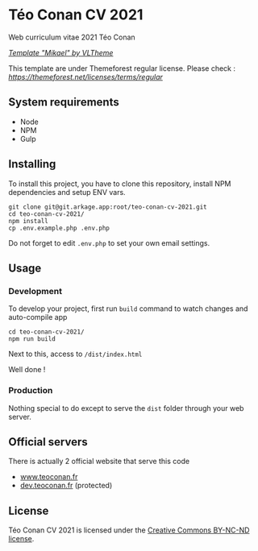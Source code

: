 # Téo Conan CV 2021

Web curriculum vitae 2021 Téo Conan

[_Template "Mikael" by VLTheme_](https://themeforest.net/item/mikael-modern-creative-cvresume-html5-template/27081107)

This template are under Themeforest regular license. Please check :
*https://themeforest.net/licenses/terms/regular*

## System requirements

-   Node
-   NPM
-   Gulp

## Installing

To install this project, you have to clone this repository, install NPM dependencies and setup ENV vars.

```shell
git clone git@git.arkage.app:root/teo-conan-cv-2021.git
cd teo-conan-cv-2021/
npm install
cp .env.example.php .env.php
```

Do not forget to edit `.env.php` to set your own email settings.

## Usage

### Development

To develop your project, first run `build` command to watch changes and auto-compile app

```shell
cd teo-conan-cv-2021/
npm run build
```

Next to this, access to `/dist/index.html`

Well done !

### Production

Nothing special to do except to serve the `dist` folder through your web server.

## Official servers

There is actually 2 official website that serve this code

-   www.teoconan.fr
-   [dev.teoconan.fr](https://dev.teoconan.fr) (protected)

## License

Téo Conan CV 2021 is licensed under the [Creative Commons BY-NC-ND license](https://git.arkage.app/root/teo-conan-cv-2021/-/blob/master/LICENSE).
